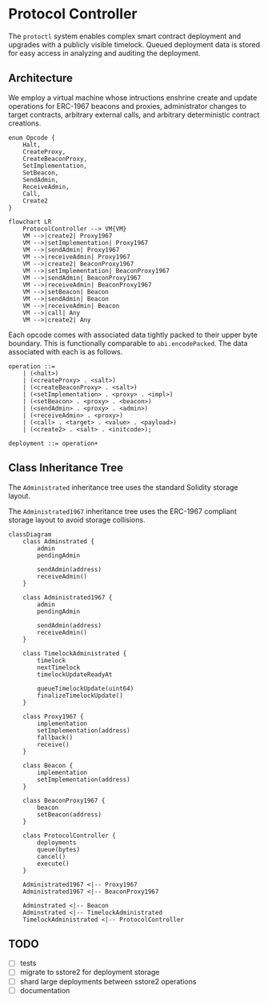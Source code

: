 # Protocol Controller

The `protoctl` system enables complex smart contract deployment and upgrades with a publicly visible
timelock. Queued deployment data is stored for easy access in analyzing and auditing the deployment.

## Architecture

We employ a virtual machine whose intructions enshrine create and update operations for ERC-1967
beacons and proxies, administrator changes to target contracts, arbitrary external calls, and
arbitrary deterministic contract creations.

```solidity
enum Opcode {
    Halt,
    CreateProxy,
    CreateBeaconProxy,
    SetImplementation,
    SetBeacon,
    SendAdmin,
    ReceiveAdmin,
    Call,
    Create2
}
```

```mermaid
flowchart LR
    ProtocolController --> VM{VM}
    VM -->|create2| Proxy1967
    VM -->|setImplementation| Proxy1967
    VM -->|sendAdmin| Proxy1967
    VM -->|receiveAdmin| Proxy1967
    VM -->|create2| BeaconProxy1967
    VM -->|setImplementation| BeaconProxy1967
    VM -->|sendAdmin| BeaconProxy1967
    VM -->|receiveAdmin| BeaconProxy1967
    VM -->|setBeacon| Beacon
    VM -->|sendAdmin| Beacon
    VM -->|receiveAdmin| Beacon
    VM -->|call| Any
    VM -->|create2| Any
```

Each opcode comes with associated data tightly packed to their upper byte boundary. This is
functionally comparable to `abi.encodePacked`. The data associated with each is as follows.

```ebnf
operation ::=
    | (<halt>)
    | (<createProxy> . <salt>)
    | (<createBeaconProxy> . <salt>)
    | (<setImplementation> . <proxy> . <impl>)
    | (<setBeacon> . <proxy> . <beacon>)
    | (<sendAdmin> . <proxy> . <admin>)
    | (<receiveAdmin> . <proxy>)
    | (<call> . <target> . <value> . <payload>)
    | (<create2> . <salt> . <initcode>);

deployment ::= operation+
```

## Class Inheritance Tree

The `Administrated` inheritance tree uses the standard Solidity storage layout.

The `Administrated1967` inheritance tree uses the ERC-1967 compliant storage layout to avoid
storage collisions.

```mermaid
classDiagram
    class Adminstrated {
        admin
        pendingAdmin

        sendAdmin(address)
        receiveAdmin()
    }

    class Administrated1967 {
        admin
        pendingAdmin

        sendAdmin(address)
        receiveAdmin()
    }

    class TimelockAdministrated {
        timelock
        nextTimelock
        timelockUpdateReadyAt

        queueTimelockUpdate(uint64)
        finalizeTimelockUpdate()
    }

    class Proxy1967 {
        implementation
        setImplementation(address)
        fallback()
        receive()
    }

    class Beacon {
        implementation
        setImplementation(address)
    }

    class BeaconProxy1967 {
        beacon
        setBeacon(address)
    }

    class ProtocolController {
        deployments
        queue(bytes)
        cancel()
        execute()
    }

    Administrated1967 <|-- Proxy1967
    Administrated1967 <|-- BeaconProxy1967

    Adminstrated <|-- Beacon
    Adminstrated <|-- TimelockAdministrated
    TimelockAdministrated <|-- ProtocolController
```

## TODO

- [ ] tests
- [ ] migrate to sstore2 for deployment storage
- [ ] shard large deployments between sstore2 operations
- [ ] documentation
